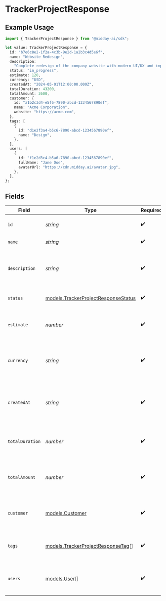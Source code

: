 # TrackerProjectResponse

## Example Usage

```typescript
import { TrackerProjectResponse } from "@midday-ai/sdk";

let value: TrackerProjectResponse = {
  id: "b7e6c8e2-1f2a-4c3b-9e2d-1a2b3c4d5e6f",
  name: "Website Redesign",
  description:
    "Complete redesign of the company website with modern UI/UX and improved performance",
  status: "in_progress",
  estimate: 120,
  currency: "USD",
  createdAt: "2024-05-01T12:00:00.000Z",
  totalDuration: 43200,
  totalAmount: 3600,
  customer: {
    id: "a1b2c3d4-e5f6-7890-abcd-1234567890ef",
    name: "Acme Corporation",
    website: "https://acme.com",
  },
  tags: [
    {
      id: "d1e2f3a4-b5c6-7890-abcd-1234567890ef",
      name: "Design",
    },
  ],
  users: [
    {
      id: "f1e2d3c4-b5a6-7890-abcd-1234567890ef",
      fullName: "Jane Doe",
      avatarUrl: "https://cdn.midday.ai/avatar.jpg",
    },
  ],
};
```

## Fields

| Field                                                                               | Type                                                                                | Required                                                                            | Description                                                                         | Example                                                                             |
| ----------------------------------------------------------------------------------- | ----------------------------------------------------------------------------------- | ----------------------------------------------------------------------------------- | ----------------------------------------------------------------------------------- | ----------------------------------------------------------------------------------- |
| `id`                                                                                | *string*                                                                            | :heavy_check_mark:                                                                  | Unique identifier of the project                                                    | b7e6c8e2-1f2a-4c3b-9e2d-1a2b3c4d5e6f                                                |
| `name`                                                                              | *string*                                                                            | :heavy_check_mark:                                                                  | Name of the project                                                                 | Website Redesign                                                                    |
| `description`                                                                       | *string*                                                                            | :heavy_check_mark:                                                                  | Detailed description of the project                                                 | Complete redesign of the company website with modern UI/UX and improved performance |
| `status`                                                                            | [models.TrackerProjectResponseStatus](../models/trackerprojectresponsestatus.md)    | :heavy_check_mark:                                                                  | Current status of the project                                                       | in_progress                                                                         |
| `estimate`                                                                          | *number*                                                                            | :heavy_check_mark:                                                                  | Estimated total hours required to complete the project                              | 120                                                                                 |
| `currency`                                                                          | *string*                                                                            | :heavy_check_mark:                                                                  | Currency code for the project rate in ISO 4217 format                               | USD                                                                                 |
| `createdAt`                                                                         | *string*                                                                            | :heavy_check_mark:                                                                  | Date and time when the project was created in ISO 8601 format                       | 2024-05-01T12:00:00.000Z                                                            |
| `totalDuration`                                                                     | *number*                                                                            | :heavy_check_mark:                                                                  | Total tracked time for the project in seconds                                       | 43200                                                                               |
| `totalAmount`                                                                       | *number*                                                                            | :heavy_check_mark:                                                                  | Total monetary amount earned from the project                                       | 3600                                                                                |
| `customer`                                                                          | [models.Customer](../models/customer.md)                                            | :heavy_check_mark:                                                                  | Customer information associated with the project                                    |                                                                                     |
| `tags`                                                                              | [models.TrackerProjectResponseTag](../models/trackerprojectresponsetag.md)[]        | :heavy_check_mark:                                                                  | Array of tags associated with the project                                           |                                                                                     |
| `users`                                                                             | [models.User](../models/user.md)[]                                                  | :heavy_check_mark:                                                                  | Array of users assigned to work on the project                                      |                                                                                     |